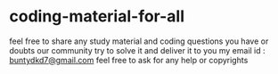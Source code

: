 # coding-material-for-all
feel free to share any study material and coding questions you have or doubts our community try to solve it and deliver it to you 
my email id : buntydkd7@gmail.com
feel free to ask for any help or copyrights
